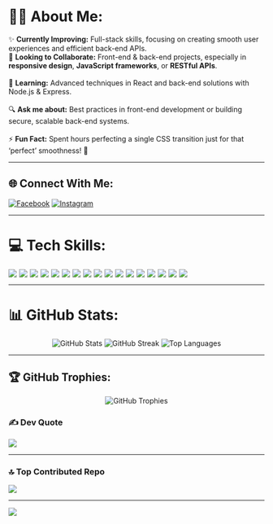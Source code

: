 # 👨‍💻 About Me:
✨ **Currently Improving:** Full-stack skills, focusing on creating smooth user experiences and efficient back-end APIs.<br>
🤝 **Looking to Collaborate:** Front-end & back-end projects, especially in **responsive design**, **JavaScript frameworks**, or **RESTful APIs**.<br>  
🌱 **Learning:** Advanced techniques in React and back-end solutions with Node.js & Express.<br>  
🔍 **Ask me about:** Best practices in front-end development or building secure, scalable back-end systems.<br>  
⚡ **Fun Fact:** Spent hours perfecting a single CSS transition just for that ‘perfect’ smoothness! 🎨

---

## 🌐 Connect With Me:
[![Facebook](https://img.shields.io/badge/Facebook-%231877F2.svg?style=for-the-badge&logo=facebook&logoColor=white)](https://facebook.com/YOUR_USERNAME) 
[![Instagram](https://img.shields.io/badge/Instagram-%23E4405F.svg?style=for-the-badge&logo=instagram&logoColor=white)](https://instagram.com/YOUR_USERNAME)

---

# 💻 Tech Skills:
<div style="display: flex; flex-wrap: wrap; gap: 5px;">
  <img src="https://img.shields.io/badge/C-%2300599C.svg?style=for-the-badge&logo=c&logoColor=white" />
  <img src="https://img.shields.io/badge/C%23-%23239120.svg?style=for-the-badge&logo=csharp&logoColor=white" />
  <img src="https://img.shields.io/badge/C++-%2300599C.svg?style=for-the-badge&logo=c%2B%2B&logoColor=white" />
  <img src="https://img.shields.io/badge/JavaScript-%23323330.svg?style=for-the-badge&logo=javascript&logoColor=%23F7DF1E" />
  <img src="https://img.shields.io/badge/Java-%23ED8B00.svg?style=for-the-badge&logo=openjdk&logoColor=white" />
  <img src="https://img.shields.io/badge/HTML5-%23E34F26.svg?style=for-the-badge&logo=html5&logoColor=white" />
  <img src="https://img.shields.io/badge/CSS3-%231572B6.svg?style=for-the-badge&logo=css3&logoColor=white" />
  <img src="https://img.shields.io/badge/.Net-%235C2D91.svg?style=for-the-badge&logo=.net&logoColor=white" />
  <img src="https://img.shields.io/badge/React-%2320232a.svg?style=for-the-badge&logo=react&logoColor=%2361DAFB" />
  <img src="https://img.shields.io/badge/Redux-%23593d88.svg?style=for-the-badge&logo=redux&logoColor=white" />
  <img src="https://img.shields.io/badge/Next.js-%23000000.svg?style=for-the-badge&logo=next.js&logoColor=white" />
  <img src="https://img.shields.io/badge/Bootstrap-%238511FA.svg?style=for-the-badge&logo=bootstrap&logoColor=white" />
  <img src="https://img.shields.io/badge/MySQL-%234479A1.svg?style=for-the-badge&logo=mysql&logoColor=white" />
  <img src="https://img.shields.io/badge/MongoDB-%234ea94b.svg?style=for-the-badge&logo=mongodb&logoColor=white" />
  <img src="https://img.shields.io/badge/Git-%23F05033.svg?style=for-the-badge&logo=git&logoColor=white" />
  <img src="https://img.shields.io/badge/GitLab-%23181717.svg?style=for-the-badge&logo=gitlab&logoColor=white" />
  <img src="https://img.shields.io/badge/GitHub-%23121011.svg?style=for-the-badge&logo=github&logoColor=white" />
</div>

---

# 📊 GitHub Stats:
<div align="center">
  <img src="https://github-readme-stats.vercel.app/api?username=codewith-rawad&theme=radical&hide_border=true&show_icons=true" alt="GitHub Stats" />
  <img src="https://github-readme-streak-stats.herokuapp.com/?user=codewith-rawad&theme=radical&hide_border=true" alt="GitHub Streak" />
  <img src="https://github-readme-stats.vercel.app/api/top-langs/?username=codewith-rawad&theme=radical&hide_border=true&layout=compact" alt="Top Languages" />
</div>

---

## 🏆 GitHub Trophies:
<p align="center">
  <img src="https://github-profile-trophy.vercel.app/?username=codewith-rawad&theme=gruvbox&no-frame=true&margin-w=4" alt="GitHub Trophies"/>
</p>

### ✍️ Dev Quote
![](https://quotes-github-readme.vercel.app/api?type=horizontal&theme=radical)

---

### 🔝 Top Contributed Repo
![](https://github-contributor-stats.vercel.app/api?username=codewith-rawad&limit=5&theme=dark&combine_all_yearly_contributions=true)

---

[![](https://visitcount.itsvg.in/api?id=codewith-rawad&icon=0&color=6)](https://visitcount.itsvg.in)
